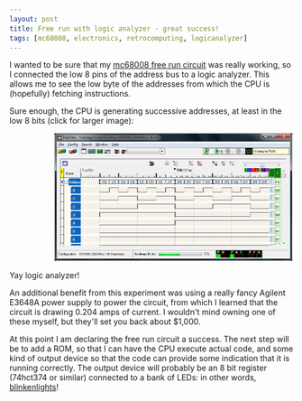 ```yaml
---
layout: post
title: Free run with logic analyzer - great success!
tags: [mc68008, electronics, retrocomputing, logicanalyzer]
---
```


I wanted to be sure that my
[mc68008 free run circuit](/2012/10/14/mc68008-free-run) was really
working, so I connected the low 8 pins of the address bus to a logic
analyzer.  This allows me to see the low byte of the addresses
from which the CPU is (hopefully) fetching instructions.

Sure enough, the CPU is generating successive addresses,
at least in the low 8 bits (click for larger image):

<a href="/img/figures/addrBusCapture.png"><img style="margin-left: 80px; width: 422px;" src="/img/figures/addrBusCapture.png" /></a>

Yay logic analyzer!

An additional benefit from this experiment was using a really
fancy Agilent E3648A power supply to power the circuit,
from which I learned that the circuit is drawing 0.204 amps
of current.  I wouldn't mind owning one of these myself,
but they'll set you back about $1,000.

At this point I am declaring the free run circuit a success.
The next step will be to add a ROM, so that I can have the CPU
execute actual code, and some kind of output device so that the
code can provide some indication that it is running correctly.
The output device will probably be an 8 bit register
(74hct374 or similar) connected to a bank of LEDs:
in other words, [blinkenlights](http://en.wikipedia.org/wiki/Blinkenlights)!
